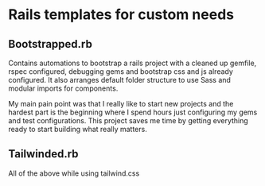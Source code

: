 # Rails templates for custom needs

## Bootstrapped.rb

Contains automations to bootstrap a rails project with a cleaned up gemfile, rspec configured, debugging gems and
bootstrap css and js already configured. It also arranges default folder structure to use Sass and modular imports for components.

My main pain point was that I really like to start new projects and the hardest part is the beginning where I spend hours just configuring my gems and test configurations.
This project saves me time by getting everything ready to start building what really matters.

## Tailwinded.rb

All of the above while using tailwind.css